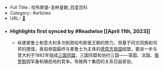 - Full Title:: 哈布斯堡-洛林皇朝_百度百科
- Category:: #articles
- URL:: [🔗](https://baike.baidu.com/item/%E5%93%88%E5%B8%83%E6%96%AF%E5%A0%A1-%E6%B4%9B%E6%9E%97%E7%9A%87%E6%9C%9D?fromModule=lemma_inlink)
- ### Highlights first synced by #Readwise [[April 11th, 2023]]
    - 纵使普鲁士和意大利多次削弱哈布斯堡王朝的势力，但基于同文同族和邻邦的感情，奥匈帝国最终与普鲁士为主体的[德意志帝国](/item/%E5%BE%B7%E6%84%8F%E5%BF%97%E5%B8%9D%E5%9B%BD/1902?fromModule=lemma_inlink)结盟，更进一步与意大利于1882年组成[三国同盟](/item/%E4%B8%89%E5%9B%BD%E5%90%8C%E7%9B%9F/6236015?fromModule=lemma_inlink)。三国同盟和协约三国───英国、法国、[俄罗斯](/item/%E4%BF%84%E7%BD%97%E6%96%AF/125568?fromModule=lemma_inlink)因军备和殖民地的竞争，导致两个集团的关系日益紧张。
